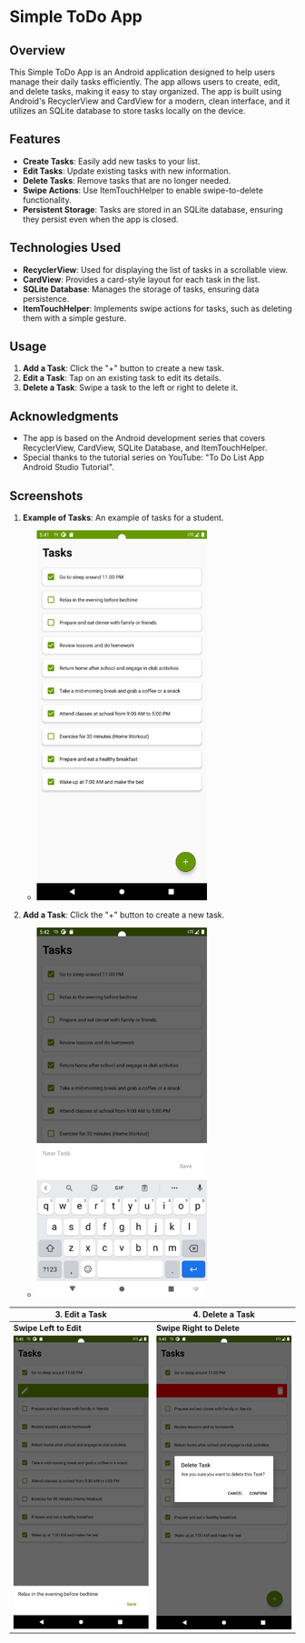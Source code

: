 # Simple ToDo App

## Overview
This Simple ToDo App is an Android application designed to help users manage their daily tasks efficiently. The app allows users to create, edit, and delete tasks, making it easy to stay organized. The app is built using Android's RecyclerView and CardView for a modern, clean interface, and it utilizes an SQLite database to store tasks locally on the device.

## Features
- **Create Tasks**: Easily add new tasks to your list.
- **Edit Tasks**: Update existing tasks with new information.
- **Delete Tasks**: Remove tasks that are no longer needed.
- **Swipe Actions**: Use ItemTouchHelper to enable swipe-to-delete functionality.
- **Persistent Storage**: Tasks are stored in an SQLite database, ensuring they persist even when the app is closed.

## Technologies Used
- **RecyclerView**: Used for displaying the list of tasks in a scrollable view.
- **CardView**: Provides a card-style layout for each task in the list.
- **SQLite Database**: Manages the storage of tasks, ensuring data persistence.
- **ItemTouchHelper**: Implements swipe actions for tasks, such as deleting them with a simple gesture.

## Usage
1. **Add a Task**: Click the "+" button to create a new task.
2. **Edit a Task**: Tap on an existing task to edit its details.
3. **Delete a Task**: Swipe a task to the left or right to delete it.

## Acknowledgments
- The app is based on the Android development series that covers RecyclerView, CardView, SQLite Database, and ItemTouchHelper.
- Special thanks to the tutorial series on YouTube: "To Do List App Android Studio Tutorial".

## Screenshots

1. **Example of Tasks**: An example of tasks for a student.
   - <img src="Screenshots/Screenshot_20240821_184118.png" alt="Add Task" width="300"/>

2. **Add a Task**: Click the "+" button to create a new task.
   - <img src="Screenshots/Screenshot_20240821_184231.png" alt="Edit Task" width="300"/>

| 3. **Edit a Task** | 4. **Delete a Task** |
|-----------------|--------------------|
| **Swipe Left to Edit** | **Swipe Right to Delete** |
| <img src="Screenshots/Screenshot_20240821_184515.png" alt="Edit Task" width="300"/> | <img src="Screenshots/Screenshot_20240821_184542.png" alt="Delete Task" width="300"/> |

